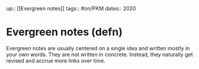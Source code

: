 up:: [[Evergreen notes]]
tags:: #on/PKM 
dates:: 2020

# Evergreen notes (defn)
Evergreen notes are usually centered on a single idea and written mostly in your own words. They are not written in concrete. Instead, they naturally get revised and accrue more links over time.